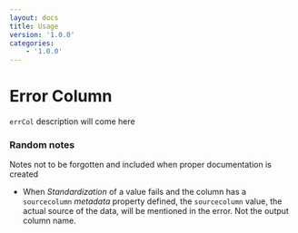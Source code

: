 ```yaml
---
layout: docs
title: Usage
version: '1.0.0'
categories:
    - '1.0.0'
---
```


Error Column
============

`errCol` description will come here

### Random notes

Notes not to be forgotten and included when proper documentation is created

* When *Standardization* of a value fails and the column has a `sourcecolumn` *metadata* property defined, the
`sourcecolumn` value, the actual source of the data, will be mentioned in the error. Not the output column name. 
